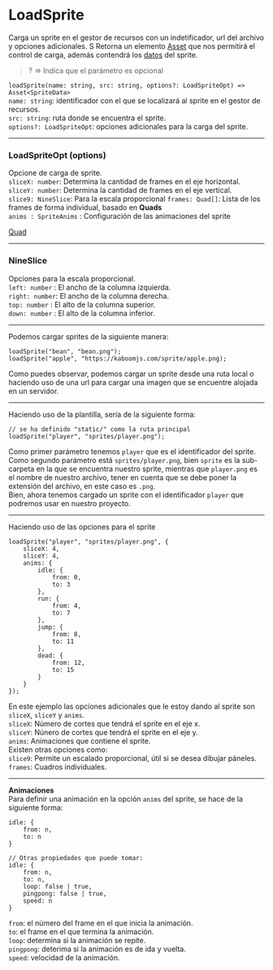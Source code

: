 # LoadSprite  
Carga un sprite en el gestor de recursos con un indetificador, url del archivo y opciones adicionales.  S
Retorna un elemento [Asset](https://github.com/mishicoder/KaboomDoc-ES-/blob/main/doc/2.%20Recursos/22.%20Asset.md) que nos permitirá el control de carga, además contendrá los [datos](https://github.com/mishicoder/KaboomDoc-ES-/blob/main/doc/2.%20Recursos/23.%20SpriteData.md) del sprite.  

> ? => Indica que el parámetro es opcional

`loadSprite(name: string, src: string, options?: LoadSpriteOpt) => Asset<SpriteData>`  
`name: string`: identificador con el que se localizará al sprite en el gestor de recursos.  
`src: string`: ruta donde se encuentra el sprite.  
`options?: LoadSpriteOpt`: opciones adicionales para la carga del sprite.  

---

### LoadSpriteOpt (options)  
Opcione de carga de sprite.  
`sliceX: number`: Determina la cantidad de frames en el eje horizontal.  
`sliceY: number`: Determina la cantidad de frames en el eje vertical.  
`slice9: NineSlice`: Para la escala proporcional
`frames: Quad[]`: Lista de los frames de forma individual, basado en **Quads**  
`anims : SpriteAnims` : Configuración de las animaciones del sprite  

[Quad]()

---

### NineSlice  
Opciones para la escala proporcional.  
`left: number` : El ancho de la columna izquierda.  
`right: number`: El ancho de la columna derecha.  
`top: number`  : El alto de la columna superior.  
`down: number` : El alto de la columna inferior.  

---

Podemos cargar sprites de la siguiente manera:
```
loadSprite("bean", "bean.png");
loadSprite("apple", "https://kaboomjs.com/sprite/apple.png);
```
Como puedes observar, podemos cargar un sprite desde una ruta local o haciendo uso de una url para cargar una imagen que se encuentre alojada en un servidor.

---

Haciendo uso de la plantilla, sería de la siguiente forma:
```
// se ha definido "static/" como la ruta principal
loadSprite("player", "sprites/player.png");
```
Como primer parámetro tenemos `player` que es el identificador del sprite.\
Como segundo parámetro está `sprites/player.png`, bien `sprite` es la sub-carpeta en la que se encuentra nuestro sprite, mientras que `player.png` es el nombre de nuestro archivo, tener en cuenta que se debe poner la extensión del archivo, en este caso es `.png`.\
Bien, ahora tenemos cargado un sprite con el identificador `player` que podremos usar en nuestro proyecto.

---

Haciendo uso de las opciones para el sprite
```
loadSprite("player", "sprites/player.png", {
    sliceX: 4,
    sliceY: 4,
    anims: {
        idle: {
            from: 0,
            to: 3
        },
        run: {
            from: 4,
            to: 7
        },
        jump: {
            from: 8,
            to: 11
        },
        dead: {
            from: 12,
            to: 15
        }
    }
});
```
En este ejemplo las opciones adicionales que le estoy dando al sprite son `sliceX`, `sliceY` y `anims`.\
`sliceX`: Número de cortes que tendrá el sprite en el eje x.\
`sliceY`: Núnero de cortes que tendrá el sprite en el eje y.\
`anims`: Animaciones que contiene el sprite.\
Existen otras opciones como:  
`slice9`: Permite un escalado proporcional, útil si se desea dibujar páneles.  
`frames`: Cuadros individuales.

---

**Animaciones**   
Para definir una animación en la opción `anims` del sprite, se hace de la siguiente forma:
```
idle: {
    from: n,
    to: n
}

// Otras propiedades que puede tomar:
idle: {
    from: n,
    to: n,
    loop: false | true,
    pingpong: false | true,
    speed: n
}
```
`from`: el número del frame en el que inicia la animación.\
`to`: el frame en el que termina la animación.\
`loop`: determina si la animación se repite.\
`pingpong`: deterima si la animación es de ida y vuelta.\
`speed`: velocidad de la animación.
